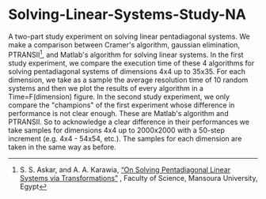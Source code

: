 # Solving-Linear-Systems-Study-NA
A two-part study experiment on solving linear pentadiagonal systems. We make a comparison between Cramer's algorithm, gaussian elimination, PTRANSII[^1], and Matlab's algorithm for solving linear systems. 
In the first study experiment, we compare the execution time of these 4 algorithms for solving pentadiagonal systems of dimensions 4x4 up to 35x35. 
For each dimension, we take as a sample the average resolution time of 10 random systems and then we plot the results of every algorithm in a Time=F(dimension) figure.
In the second study experiment, we only compare the "champions" of the first experiment whose difference in performance is not clear enough. These are Matlab's algorithm and PTRANSII. So to acknowledge a clear difference in their performances we take samples for dimensions 4x4 up to 2000x2000 with a 50-step increment (e.g. 4x4 - 54x54, etc.). The samples for each dimension are taken in the same way as before.


[^1]: S. S. Askar, and A. A. Karawia, [“On Solving Pentadiagonal Linear Systems via Transformations”](https://www.hindawi.com/journals/mpe/2015/232456/) , Faculty of Science, Mansoura University, Egypt